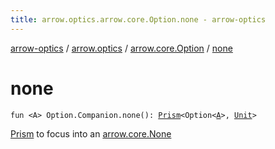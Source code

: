 ```yaml
---
title: arrow.optics.arrow.core.Option.none - arrow-optics
---
```


[arrow-optics](../../index.html) / [arrow.optics](../index.html) / [arrow.core.Option](index.html) / [none](./none.html)

# none

`fun <A> Option.Companion.none(): `[`Prism`](../-prism.html)`<Option<`[`A`](none.html#A)`>, `[`Unit`](https://kotlinlang.org/api/latest/jvm/stdlib/kotlin/-unit/index.html)`>`

[Prism](../-prism.html) to focus into an [arrow.core.None](#)

